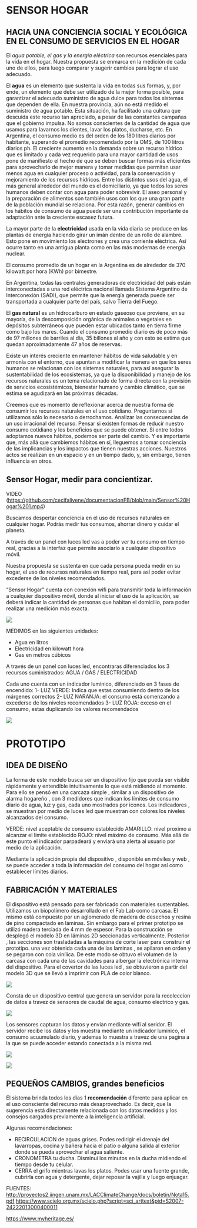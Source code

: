 # SENSOR HOGAR
## HACIA UNA CONCIENCIA SOCIAL Y ECOLÓGICA EN EL CONSUMO DE SERVICIOS EN EL HOGAR

El *agua potable, el gas y la energía* *eléctrica* son recursos esenciales para la vida en el hogar. Nuestra propuesta se enmarca en la medición de cada uno de ellos, para luego comparar y sugerir cambios para lograr el uso adecuado. 

El **agua** es un elemento que sustenta la vida en todas sus formas, y, por ende, un elemento que debe ser utilizado de la mejor forma posible, para garantizar el adecuado suministro de agua dulce para todos los sistemas que dependen de ella. En nuestra provincia, aún no está medido el suministro de agua potable. Esta situación, ha facilitado una cultura que descuida este recurso tan apreciado, a pesar de las constantes campañas que el gobierno impulsa. No somos conscientes de la cantidad de agua que usamos para lavarnos los dientes, lavar los platos, ducharse, etc. En Argentina, el consumo medio es del orden de los 180 litros diarios por habitante, superando el promedio recomendado por la OMS, de 100 litros diarios ph. El creciente aumento en la demanda sobre un recurso hídrico que es limitado y cada vez requerido para una mayor cantidad de usos pone de manifiesto el hecho de que se deben buscar formas más eficientes para aprovecharlo de mejor manera y tomar medidas que permitan usar menos agua en cualquier proceso o actividad, para la conservación y mejoramiento de los recursos hídricos. Entre los distintos usos del agua, el más general alrededor del mundo es el domiciliario, ya que todos los seres humanos deben contar con agua para poder sobrevivir. El aseo personal y la preparación de alimentos son también usos con los que una gran parte de la población mundial se relaciona. Por esta razón, generar cambios en los hábitos de consumo de agua puede ser una contribución importante de adaptación ante la creciente escasez futura.
 
 
La mayor parte de la **electricidad** usada en la vida diaria se produce en las plantas de energía haciendo girar un imán dentro de un rollo de alambre. Esto pone en movimiento los electrones y crea una corriente eléctrica. Así ocurre tanto en una antigua planta como en las más modernas de energía nuclear.

El consumo promedio de un hogar en la Argentina es de alrededor de 370 kilowatt por hora (KWh) por bimestre.

En Argentina, todas las centrales generadoras de electricidad del país están interconectadas a una red eléctrica nacional llamada Sistema Argentino de Interconexión (SADI), que permite que la energía generada puede ser transportada a cualquier parte del país, salvo Tierra del Fuego.

El **gas natural** es un hidrocarburo en estado gaseoso que proviene, en su mayoría, de la descomposición orgánica de animales o vegetales en depósitos subterráneos que pueden estar ubicados tanto en tierra firme como bajo los mares. Cuando el consumo promedio diario es de poco más de 97 millones de barriles al día, 35 billones al año y con esto se estima que quedan aproximadamente 47 años de reservas.

Existe un interés creciente en mantener hábitos de vida saludable y en armonía con el entorno, que apuntan a modificar la manera en que los seres humanos se relacionan con los sistemas naturales, para así asegurar la sustentabilidad de los ecosistemas, ya que la disponibilidad y manejo de los recursos naturales es un tema relacionado de forma directa con la provisión de servicios ecosistémicos, bienestar humano y cambio climático, que se estima se agudizará en las próximas décadas.

Creemos que es momento de reflexionar acerca de nuestra forma de consumir los recursos naturales en el uso cotidiano. Preguntarnos si utilizamos sólo lo necesario o derrochamos. Analizar las consecuencias de un uso irracional del recurso. Pensar si existen formas de reducir nuestro consumo cotidiano y los beneficios que se puede obtener. Si entre todos adoptamos nuevos hábitos, podemos ser parte del cambio. Y es importante que, más allá que cambiemos hábitos en sí, lleguemos a tomar conciencia de las implicancias y los impactos que tienen nuestras acciones. Nuestros actos se realizan en un espacio y en un tiempo dado, y, sin embargo, tienen influencia en otros.


## Sensor Hogar, medir para concientizar.

VIDEO
(https://github.com/cecifalivene/documentacionFB/blob/main/Sensor%20Hogar%201.mp4)

Buscamos despertar conciencia en el uso de recursos naturales en cualquier hogar. Podrás medir tus consumos, ahorrar dinero y cuidar el planeta.

A través de un panel con luces led vas a poder ver tu consumo en tiempo real, gracias a la interfaz que permite asociarlo a cualquier dispositivo móvil.

Nuestra propuesta se sustenta en que cada persona pueda medir en su hogar, el uso de recursos naturales en tiempo real, para así poder evitar excederse de los niveles recomendados.

“Sensor Hogar” cuenta con conexión wifi para transmitir toda la información a cualquier dispositivo móvil, donde al iniciar el uso de la aplicación, se deberá indicar la cantidad de personas que habitan el domicilio, para poder realizar una medición más exacta.

![](https://i.imgur.com/UWraglU.jpg)

MEDIMOS en las siguientes unidades:
+ Agua en litros
+ Electricidad en kilowatt hora
+ Gas en metros cúbicos


A través de un panel con luces led, encontraras diferenciados los 3 recursos suministrados:
AGUA / GAS / ELECTRICIDAD 


Cada uno cuenta con un indicador lumínico, diferenciado en 3 fases de encendido:
1- LUZ VERDE: Indica que estas consumiendo dentro de los márgenes correctos
2- LUZ NARANJA: el consumo está comenzando a excederse de los niveles recomendados 
3- LUZ ROJA: exceso en el consumo, estas duplicando los valores recomendados

![](https://i.imgur.com/OxeIVu2.jpg)

 
 
 # PROTOTIPO
 
 ## IDEA DE DISEÑO 
La forma de este modelo busca ser un dispositivo fijo que pueda ser visible rápidamente y entendible intuitivamente lo que está midiendo al momento. Para ello se pensó en una carcaza simple , similar a un dispositivo de alarma hogareño , con 3 medidores que indican los límites de consumo diario de agua, luz y gas, cada uno mostrados por iconos. Los indicadores , se muestran por medio de luces led que muestran con colores los niveles alcanzados del consumo.

VERDE: nivel aceptable de consumo establecido
AMARILLO: nivel proximo a alcanzar el limite establecido
ROJO: nivel máximo de consumo. Más allá de este punto el indicador parpadeará y enviará una alerta al usuario por medio de la aplicación.

Mediante la aplicación propia del dispositivo , disponible en móviles y web , se puede acceder a toda la información del consumo del hogar así como  establecer límites diarios.

## FABRICACIÓN Y MATERIALES 
El dispositivo está pensado para ser fabricado con materiales sustentables. Utilizamos un biopolímero desarrollado en el Fab Lab como carcasa. El mismo está compuesto por un aglomerado de madera de desechos y resina de pino compactado en láminas. Sin embargo para el primer prototipo se utilizó madera terciada de 4 mm de espesor.
Para la construcción se desplegó el modelo 3D en láminas 2D seccionadas verticalmente. Posterior , las secciones son trasladadas a la máquina de corte laser para construir el prototipo. una vez obtenida cada una de las laminas , se apilaron en orden y se pegaron con cola vinílica. De este modo se obtuvo el volumen de la carcasa con cada una de las cavidades para albergar la electrónica interna del dispositivo. 
Para el covertor de las luces led , se obtuvieron a partir del modelo 3D que se llevó a imprimir con PLA de color blanco.

 
 ![](https://i.imgur.com/cIdMR08.jpg)


Consta de un dispositivo central que genera un servidor para la recoleccion de datos a travez de sensores de caudal de agua, consumo electrico y gas.

![](https://i.imgur.com/nyEx2WK.jpg)

Los sensores capturan los datos y envian mediante wifi al seridor. El servidor recibe los datos y los muestra mediante un indicador luminico, el consumo acuumulado diario, y ademas lo muestra a travez de una pagina a la que se puede acceder estando conectada a la misma red.

![](https://i.imgur.com/1dldG4w.jpg)


![](https://i.imgur.com/AjHkJBY.png)



## PEQUEÑOS CAMBIOS, grandes beneficios
El sistema brinda todos los días 1 **recomendación** diferente para aplicar en el uso consciente del recurso más desaprovechado. Es decir, que la sugerencia está directamente relacionada con los datos medidos y los consejos cargados previamente a la inteligencia artificial.

Algunas recomendaciones:

+ RECIRCULACION de aguas grises. Podes redirigir el drenaje del lavarropas, cocina y bañera hacia el patio o alguna salida al exterior donde se pueda aprovechar el agua saliente.
+ CRONOMETRA tu ducha. Disminui los minutos en la ducha midiendo el tiempo desde tu celular.
+ CERRA el grifo mientras lavas los platos. Podes usar una fuente grande, cubrirla con agua y detergente, dejar reposar la vajilla y luego enjuagar.
 
 



FUENTES:
http://proyectos2.iingen.unam.mx/LACClimateChange/docs/boletin/Nota15.pdf
https://www.scielo.org.mx/scielo.php?script=sci_arttext&pid=S2007-24222013000400011

https://www.myheritage.es/

